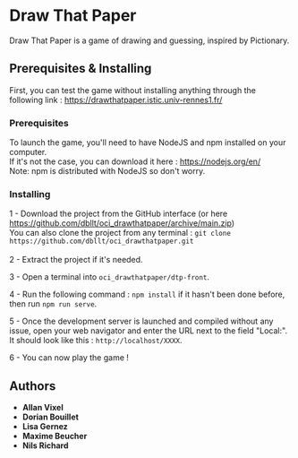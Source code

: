 # Draw That Paper

Draw That Paper is a game of drawing and guessing, inspired by Pictionary.


## Prerequisites & Installing

First, you can test the game without installing anything through the following link : https://drawthatpaper.istic.univ-rennes1.fr/

### Prerequisites

To launch the game, you'll need to have NodeJS and npm installed on your computer.<br/>
If it's not the case, you can download it here : https://nodejs.org/en/<br/>
Note: npm is distributed with NodeJS so don't worry.

### Installing

1 - Download the project from the GitHub interface (or here https://github.com/dbllt/oci_drawthatpaper/archive/main.zip)<br/>
You can also clone the project from any terminal : 
    ```
    git clone https://github.com/dbllt/oci_drawthatpaper.git
    ```
<br/><br/>
2 - Extract the project if it's needed.

3 - Open a terminal into ```oci_drawthatpaper/dtp-front```.

4 - Run the following command : ```npm install``` if it hasn't been done before, then run ```npm run serve```.

5 - Once the development server is launched and compiled without any issue, open your web navigator and enter the URL next to 
the field "Local:". It should look like this : ```http://localhost/XXXX```.

6 - You can now play the game !


## Authors

* **Allan Vixel**
* **Dorian Bouillet**
* **Lisa Gernez**
* **Maxime Beucher**
* **Nils Richard**



